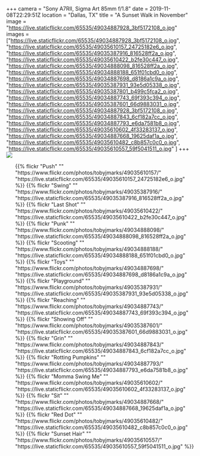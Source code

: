 +++
camera = "Sony A7RII, Sigma Art 85mm f/1.8"
date = 2019-11-08T22:29:51Z
location = "Dallas, TX"
title = "A Sunset Walk in November"
image = "https://live.staticflickr.com/65535/49034887928_3bf5172108_o.jpg"
images = ["https://live.staticflickr.com/65535/49034887928_3bf5172108_o.jpg",
"https://live.staticflickr.com/65535/49035610157_24725182e6_o.jpg",
"https://live.staticflickr.com/65535/49035387916_816528ff2a_o.jpg",
"https://live.staticflickr.com/65535/49035610422_b2fe30c447_o.jpg",
"https://live.staticflickr.com/65535/49034888098_816528ff2a_o.jpg",
"https://live.staticflickr.com/65535/49034888188_651f01cbd0_o.jpg",
"https://live.staticflickr.com/65535/49034887698_d8186a1c9a_o.jpg",
"https://live.staticflickr.com/65535/49035387931_93e5d05338_o.jpg",
"https://live.staticflickr.com/65535/49035387801_b499c5fca2_o.jpg",
"https://live.staticflickr.com/65535/49034887743_69f393c394_o.jpg",
"https://live.staticflickr.com/65535/49035387601_66d9883031_o.jpg",
"https://live.staticflickr.com/65535/49034887928_3bf5172108_o.jpg",
"https://live.staticflickr.com/65535/49034887843_6cf182a7cc_o.jpg",
"https://live.staticflickr.com/65535/49034887793_e6da7581b8_o.jpg",
"https://live.staticflickr.com/65535/49035610602_4f33283137_o.jpg",
"https://live.staticflickr.com/65535/49034887668_19625daf1a_o.jpg",
"https://live.staticflickr.com/65535/49035610482_c8b857c0c0_o.jpg",
"https://live.staticflickr.com/65535/49035610557_59f5041511_o.jpg"
]
+++
<img src="https://live.staticflickr.com/65535/49034887928_3bf5172108_o.jpg">  
<!--more-->

<div class="container-fluid">
<div class="demo-gallery dark mrb35">
<ul id="lightgallery" class="list-unstyled row">
{{% flickr "Push"
""
"https://www.flickr.com/photos/tobyjmarks/49035610157/"
"https://live.staticflickr.com/65535/49035610157_24725182e6_o.jpg" %}}
{{% flickr "Swing"
""
"https://www.flickr.com/photos/tobyjmarks/49035387916/"
"https://live.staticflickr.com/65535/49035387916_816528ff2a_o.jpg" %}}
{{% flickr "Last Shot"
""
"https://www.flickr.com/photos/tobyjmarks/49035610422/"
"https://live.staticflickr.com/65535/49035610422_b2fe30c447_o.jpg" %}}
{{% flickr "Punk"
""
"https://www.flickr.com/photos/tobyjmarks/49034888098/"
"https://live.staticflickr.com/65535/49034888098_816528ff2a_o.jpg" %}}
{{% flickr "Scooting"
""
"https://www.flickr.com/photos/tobyjmarks/49034888188/"
"https://live.staticflickr.com/65535/49034888188_651f01cbd0_o.jpg" %}}
{{% flickr "Toys"
""
"https://www.flickr.com/photos/tobyjmarks/49034887698/"
"https://live.staticflickr.com/65535/49034887698_d8186a1c9a_o.jpg" %}}
{{% flickr "Playground"
""
"https://www.flickr.com/photos/tobyjmarks/49035387931/"
"https://live.staticflickr.com/65535/49035387931_93e5d05338_o.jpg" %}}
<!--
{{% flickr "Lovely Kass"
""
"https://www.flickr.com/photos/tobyjmarks/49035387801/"
"https://live.staticflickr.com/65535/49035387801_b499c5fca2_o.jpg" %}}
\-->
{{% flickr "Reaching"
""
"https://www.flickr.com/photos/tobyjmarks/49034887743/"
"https://live.staticflickr.com/65535/49034887743_69f393c394_o.jpg" %}}
{{% flickr "Showing Off"
""
"https://www.flickr.com/photos/tobyjmarks/49035387601/"
"https://live.staticflickr.com/65535/49035387601_66d9883031_o.jpg" %}}
<!--
{{% flickr "Getting Dark"
""
"https://www.flickr.com/photos/tobyjmarks/49034887928/"
"https://live.staticflickr.com/65535/49034887928_3bf5172108_o.jpg" %}}
\-->
{{% flickr "Grin"
""
"https://www.flickr.com/photos/tobyjmarks/49034887843/"
"https://live.staticflickr.com/65535/49034887843_6cf182a7cc_o.jpg" %}}
{{% flickr "Rotting Pumpkins"
""
"https://www.flickr.com/photos/tobyjmarks/49034887793/"
"https://live.staticflickr.com/65535/49034887793_e6da7581b8_o.jpg" %}}
{{% flickr "Momma Swing Me"
""
"https://www.flickr.com/photos/tobyjmarks/49035610602/"
"https://live.staticflickr.com/65535/49035610602_4f33283137_o.jpg" %}}
{{% flickr "Sit"
""
"https://www.flickr.com/photos/tobyjmarks/49034887668/"
"https://live.staticflickr.com/65535/49034887668_19625daf1a_o.jpg" %}}
{{% flickr "Red Dot"
""
"https://www.flickr.com/photos/tobyjmarks/49035610482/"
"https://live.staticflickr.com/65535/49035610482_c8b857c0c0_o.jpg" %}}
{{% flickr "Sunset Hair"
""
"https://www.flickr.com/photos/tobyjmarks/49035610557/"
"https://live.staticflickr.com/65535/49035610557_59f5041511_o.jpg" %}}
</ul>
</div>
</div>